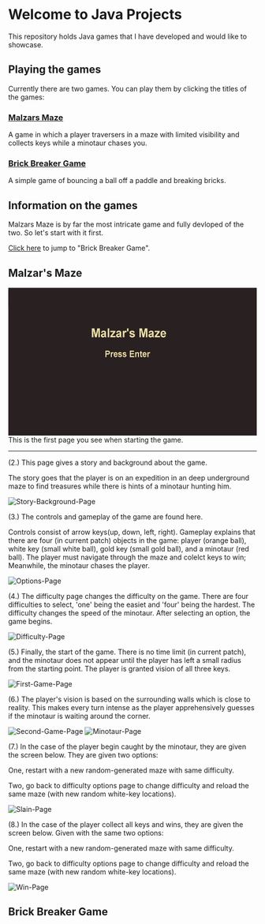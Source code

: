 # Welcome to Java Projects

This repository holds Java games that I have developed and would like to showcase.

## Playing the games

Currently there are two games. You can play them by clicking the titles of the games:

### <a href="https://github.com/rogov-dvp/Java-Projects/tree/master/PLAYME">Malzars Maze</a> 

A game in which a player traversers in a maze with limited visibility and collects keys while a minotaur chases you.

### <a href="https://github.com/rogov-dvp/Java-Projects/tree/master/PLAYME">Brick Breaker Game</a>

A simple game of bouncing a ball off a paddle and breaking bricks.


## Information on the games

Malzars Maze is by far the most intricate game and fully devloped of the two. So let's start with it first.

[Click here](#brick-breaker-game-1) to jump to "Brick Breaker Game".

## Malzar's Maze

<img style="display:inline-block;" src="README-Images/Front-Page.png" height="300px" align="right" alt="Front Page">
<div style="display:inline-block;">This is the first page you see when starting the game.</div>

<hr>

(2.) This page gives a story and background about the game. 

The story goes that the player is on an expedition in an deep underground maze to find treasures while there is hints of a minotaur hunting him.


<img href="" alt="Story-Background-Page">


(3.) The controls and gameplay of the game are found here.

Controls consist of arrow keys(up, down, left, right). Gameplay explains that there are four (in current patch) objects in the game: player (orange ball), white key (small white ball), gold key (small gold ball), and a minotaur (red ball). The player must navigate through the maze and colelct keys to win; Meanwhile, the minotaur chases the player.


<img href="" alt="Options-Page">


(4.) The difficulty page changes the difficulty on the game. There are four difficulties to select, 'one' being the easiet and 'four' being the hardest. The difficulty changes the speed of the minotaur. After selecting an option, the game begins.


<img href="" alt="Difficulty-Page">


(5.) Finally, the start of the game. There is no time limit (in current patch), and the minotaur does not appear until the player has left a small radius from the starting point. The player is granted vision of all three keys. 


<img href="" alt="First-Game-Page">


(6.) The player's vision is based on the surrounding walls which is close to reality. This makes every turn intense as the player apprehensively guesses if the minotaur is waiting around the corner. 


<img href="" alt="Second-Game-Page">
<img href="" alt="Minotaur-Page">


(7.) In the case of the player begin caught by the minotaur, they are given the screen below. They are given two options:

One, restart with a new random-generated maze with same difficulty. 

Two, go back to difficulty options page to change difficulty and reload the same maze (with new random white-key locations).


<img href="" alt="Slain-Page">


(8.) In the case of the player collect all keys and wins, they are given the screen below. Given with the same two options:  

One, restart with a new random-generated maze with same difficulty. 

Two, go back to difficulty options page to change difficulty and reload the same maze (with new random white-key locations).

<img href="" alt="Win-Page">

## Brick Breaker Game
